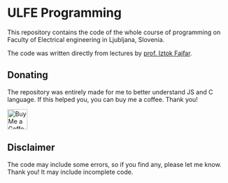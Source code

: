 # ULFE Programming

This repository contains the code of the whole course of programming on Faculty of Electrical engineering in Ljubljana, Slovenia.

The code was written directly from lectures by [prof. Iztok Fajfar](https://fe.uni-lj.si/imenik-zaposlenih/iztok-fajfar/).

## Donating

The repository was entirely made for me to better understand JS and C language. If this helped you, you can buy me a coffee. Thank you!

<a href='https://ko-fi.com/MtkoGaming' target='_blank'><img height='35' style='border:0px;height:46px;' src='https://az743702.vo.msecnd.net/cdn/kofi3.png?v=0' border='0' alt='Buy Me a Coffee at ko-fi.com' /></a>

## Disclaimer

The code may include some errors, so if you find any, please let me know. Thank you! It may include incomplete code.